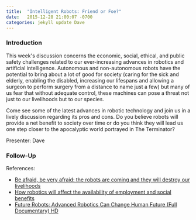 ```yaml
---
title:  "Intelligent Robots: Friend or Foe?"
date:   2015-12-28 21:00:07 -0700
categories: jekyll update Dave
---
```


### Introduction
 
This week's discussion concerns the economic, social, ethical, and public safety challenges related to our ever-increasing advances in robotics and artificial intelligence.   Autonomous and non-autonomous robots have the potential to bring about a lot of good for society (caring for the sick and elderly, enabling the disabled, increasing our lifespans and allowing a surgeon to perform surgery from a distance to name just a few) but many of us fear that without adequate control, these machines can pose a threat not just to our livelihoods but to our species.
 
Come see some of the latest advances in robotic technology and join us in a lively discussion regarding its pros and cons. Do you believe robots will provide a net benefit to society over time or do you think they will lead us one step closer to the apocalyptic world portrayed in The Terminator?

Presenter: Dave

### Follow-Up

References:

* [Be afraid, be very afraid: the robots are coming and they will destroy our livelihoods](https://www.youtube.com/watch?v=zFx5kq0pB0Y)
* [How robotics will affect the availability of employment and social benefits](https://www.youtube.com/watch?v=Mt-Hqn9qiDs)
* [Future Robots: Advanced Robotics Can Change Human Future (Full Documentary) HD](https://www.youtube.com/watch?v=4Bu1eQqREOI)

